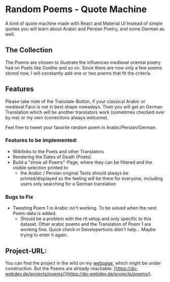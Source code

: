 # Random Poems - Quote Machine
A kind of quote machine made with React and Material UI
Instead of simple quotes you will learn about Arabic and Persian Poetry, and some German as well.

## The Collection
The Poems are chosen to illustrate the influences medieval oriental poetry had on Poets like Goethe and so on. Since there are now only a few poems stored now, I will constantly add one or two poems that fit the criteria. 


## Features
Please take note of the Translate-Button, if your classical Arabic or medieval Farsi is not in best shape nowadays. Then you will get an German Translation which will be another translators work (sometimes checked over by me) or my own (corrections always welcome). 

Feel free to tweet your favorite random poem in Arabic/Persian/German. 

### Features to be implemented:
- Wikilinks to the Poets and other Translators
- Rendering the Dates of Death (Poets)
- Build a "show all Poems"-Page, where they can be filtered and the visible selection printed to
    - the Arabic / Persian original Texts should always be printed/displayed so the feeling will be there for everyone, including users only searching for a German translation  


### Bugs to Fix
- Tweeting Poem 1 in Arabic isn't working. To be solved when the next Poem-data is added.
    - Should be a problem with the rtl setup and only specific to this dataset. Other arabic poems and the Translation of Poem 1 are working fine. Quick check in Developertools didn't help... Maybe trying to enter it again.

## Project-URL:
You can find the project in the wild on my [webpage](https://do-webdev.de/), which might be under construction. 
But the Poems are already reachable: [https://do-webdev.de/projects/poems/](https://do-webdev.de/projects/poems/).